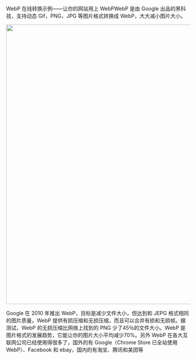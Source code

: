 
WebP 在线转换示例——让你的网站用上 WebPWebP 是由 Google 出品的黑科技，支持动态 Gif，PNG，JPG 等图片格式转换成 WebP，大大减小图片大小。

<img src="https://pic3.zhimg.com/50/v2-9e05db90db0c87c407967f6d0f2d8440_hd.jpg" data-caption="" data-size="normal" data-rawwidth="764" data-rawheight="255" class="origin_image zh-lightbox-thumb" width="764" data-original="https://pic3.zhimg.com/v2-9e05db90db0c87c407967f6d0f2d8440_r.jpg"/>

Google 在 2010 年推出 WebP，目标是减少文件大小，但达到和 JEPG 格式相同的图片质量。WebP 提供有损压缩和无损压缩，而且可以合并有损和无损帧。据测试，WebP 的无损压缩比网络上找到的 PNG 少了45％的文件大小。WebP 是图片格式的发展趋势，它能让你的图片大小平均减少70%。另外 WebP 在各大互联网公司已经使用得很多了，国外的有 Google（Chrome Store 已全站使用 WebP）、Facebook 和 ebay，国内的有淘宝、腾讯和美团等
